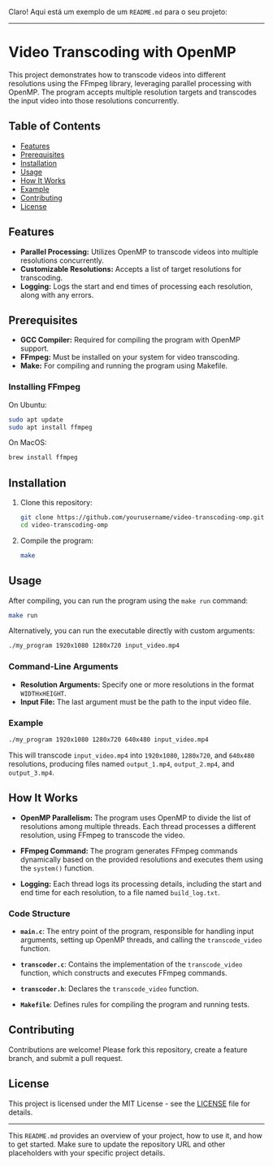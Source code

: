 Claro! Aqui está um exemplo de um `README.md` para o seu projeto:

---

# Video Transcoding with OpenMP

This project demonstrates how to transcode videos into different resolutions using the FFmpeg library, leveraging parallel processing with OpenMP. The program accepts multiple resolution targets and transcodes the input video into those resolutions concurrently.

## Table of Contents

- [Features](#features)
- [Prerequisites](#prerequisites)
- [Installation](#installation)
- [Usage](#usage)
- [How It Works](#how-it-works)
- [Example](#example)
- [Contributing](#contributing)
- [License](#license)

## Features

- **Parallel Processing:** Utilizes OpenMP to transcode videos into multiple resolutions concurrently.
- **Customizable Resolutions:** Accepts a list of target resolutions for transcoding.
- **Logging:** Logs the start and end times of processing each resolution, along with any errors.

## Prerequisites

- **GCC Compiler:** Required for compiling the program with OpenMP support.
- **FFmpeg:** Must be installed on your system for video transcoding.
- **Make:** For compiling and running the program using Makefile.

### Installing FFmpeg

On Ubuntu:

```sh
sudo apt update
sudo apt install ffmpeg
```

On MacOS:

```sh
brew install ffmpeg
```

## Installation

1. Clone this repository:

   ```sh
   git clone https://github.com/yourusername/video-transcoding-omp.git
   cd video-transcoding-omp
   ```

2. Compile the program:

   ```sh
   make
   ```

## Usage

After compiling, you can run the program using the `make run` command:

```sh
make run
```

Alternatively, you can run the executable directly with custom arguments:

```sh
./my_program 1920x1080 1280x720 input_video.mp4
```

### Command-Line Arguments

- **Resolution Arguments:** Specify one or more resolutions in the format `WIDTHxHEIGHT`.
- **Input File:** The last argument must be the path to the input video file.

### Example

```sh
./my_program 1920x1080 1280x720 640x480 input_video.mp4
```

This will transcode `input_video.mp4` into `1920x1080`, `1280x720`, and `640x480` resolutions, producing files named `output_1.mp4`, `output_2.mp4`, and `output_3.mp4`.

## How It Works

- **OpenMP Parallelism:** The program uses OpenMP to divide the list of resolutions among multiple threads. Each thread processes a different resolution, using FFmpeg to transcode the video.
  
- **FFmpeg Command:** The program generates FFmpeg commands dynamically based on the provided resolutions and executes them using the `system()` function.

- **Logging:** Each thread logs its processing details, including the start and end time for each resolution, to a file named `build_log.txt`.

### Code Structure

- **`main.c`**: The entry point of the program, responsible for handling input arguments, setting up OpenMP threads, and calling the `transcode_video` function.
  
- **`transcoder.c`**: Contains the implementation of the `transcode_video` function, which constructs and executes FFmpeg commands.

- **`transcoder.h`**: Declares the `transcode_video` function.

- **`Makefile`**: Defines rules for compiling the program and running tests.

## Contributing

Contributions are welcome! Please fork this repository, create a feature branch, and submit a pull request.

## License

This project is licensed under the MIT License - see the [LICENSE](LICENSE) file for details.

---

This `README.md` provides an overview of your project, how to use it, and how to get started. Make sure to update the repository URL and other placeholders with your specific project details.
